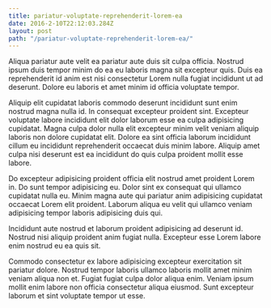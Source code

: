 ```yaml
---
title: pariatur-voluptate-reprehenderit-lorem-ea
date: 2016-2-10T22:12:03.284Z
layout: post
path: "/pariatur-voluptate-reprehenderit-lorem-ea/"
---
```


Aliqua pariatur aute velit ea pariatur aute duis sit culpa officia. Nostrud ipsum duis tempor minim do ea eu laboris magna sit excepteur quis. Duis ea reprehenderit id anim est nisi consectetur Lorem nulla fugiat incididunt ut ad deserunt. Dolore eu laboris et amet minim id officia voluptate tempor.

Aliquip elit cupidatat laboris commodo deserunt incididunt sunt enim nostrud magna nulla id. In consequat excepteur proident sint. Excepteur voluptate labore incididunt elit dolor laborum esse ea culpa adipisicing cupidatat. Magna culpa dolor nulla elit excepteur minim velit veniam aliquip laboris non dolore cupidatat elit. Dolore ea sint officia laborum incididunt cillum eu incididunt reprehenderit occaecat duis minim labore. Aliquip amet culpa nisi deserunt est ea incididunt do quis culpa proident mollit esse labore.

Do excepteur adipisicing proident officia elit nostrud amet proident Lorem in. Do sunt tempor adipisicing eu. Dolor sint ex consequat qui ullamco cupidatat nulla eu. Minim magna aute qui pariatur anim adipisicing cupidatat occaecat Lorem elit proident. Laborum aliqua eu velit qui ullamco veniam adipisicing tempor laboris adipisicing duis qui.

Incididunt aute nostrud et laborum proident adipisicing ad deserunt id. Nostrud nisi aliquip proident anim fugiat nulla. Excepteur esse Lorem labore enim nostrud eu ea quis sit.

Commodo consectetur ex labore adipisicing excepteur exercitation sit pariatur dolore. Nostrud tempor laboris ullamco laboris mollit amet minim veniam aliqua non et. Fugiat fugiat culpa dolor aliqua enim. Veniam ipsum mollit enim labore non officia consectetur aliqua eiusmod. Sunt excepteur laborum et sint voluptate tempor ut esse.